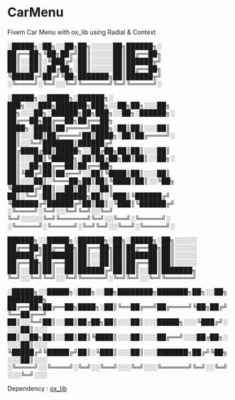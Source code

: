 # CarMenu
Fivem Car Menu with ox_lib using Radial &amp; Context


░█████╗░██╗░░██╗██╗░░░░░██╗██████╗░
██╔══██╗╚██╗██╔╝██║░░░░░██║██╔══██╗
██║░░██║░╚███╔╝░██║░░░░░██║██████╦╝
██║░░██║░██╔██╗░██║░░░░░██║██╔══██╗
╚█████╔╝██╔╝╚██╗███████╗██║██████╦╝
░╚════╝░╚═╝░░╚═╝╚══════╝╚═╝╚═════╝░

░█████╗░░█████╗░██████╗░  ███╗░░░███╗███████╗███╗░░██╗██╗░░░██╗  ██╗░░░██╗░██████╗██╗███╗░░██╗░██████╗░
██╔══██╗██╔══██╗██╔══██╗  ████╗░████║██╔════╝████╗░██║██║░░░██║  ██║░░░██║██╔════╝██║████╗░██║██╔════╝░
██║░░╚═╝███████║██████╔╝  ██╔████╔██║█████╗░░██╔██╗██║██║░░░██║  ██║░░░██║╚█████╗░██║██╔██╗██║██║░░██╗░
██║░░██╗██╔══██║██╔══██╗  ██║╚██╔╝██║██╔══╝░░██║╚████║██║░░░██║  ██║░░░██║░╚═══██╗██║██║╚████║██║░░╚██╗
╚█████╔╝██║░░██║██║░░██║  ██║░╚═╝░██║███████╗██║░╚███║╚██████╔╝  ╚██████╔╝██████╔╝██║██║░╚███║╚██████╔╝
░╚════╝░╚═╝░░╚═╝╚═╝░░╚═╝  ╚═╝░░░░░╚═╝╚══════╝╚═╝░░╚══╝░╚═════╝░  ░╚═════╝░╚═════╝░╚═╝╚═╝░░╚══╝░╚═════╝░

██████╗░░█████╗░██████╗░██╗░█████╗░██╗░░░░░  
██╔══██╗██╔══██╗██╔══██╗██║██╔══██╗██║░░░░░  
██████╔╝███████║██║░░██║██║███████║██║░░░░░  
██╔══██╗██╔══██║██║░░██║██║██╔══██║██║░░░░░  
██║░░██║██║░░██║██████╔╝██║██║░░██║███████╗  
╚═╝░░╚═╝╚═╝░░╚═╝╚═════╝░╚═╝╚═╝░░╚═╝╚══════╝  

░█████╗░░█████╗░███╗░░██╗████████╗███████╗██╗░░██╗████████╗
██╔══██╗██╔══██╗████╗░██║╚══██╔══╝██╔════╝╚██╗██╔╝╚══██╔══╝
██║░░╚═╝██║░░██║██╔██╗██║░░░██║░░░█████╗░░░╚███╔╝░░░░██║░░░
██║░░██╗██║░░██║██║╚████║░░░██║░░░██╔══╝░░░██╔██╗░░░░██║░░░
╚█████╔╝╚█████╔╝██║░╚███║░░░██║░░░███████╗██╔╝╚██╗░░░██║░░░
░╚════╝░░╚════╝░╚═╝░░╚══╝░░░╚═╝░░░╚══════╝╚═╝░░╚═╝░░░╚═╝░░░

Dependency : [ox_lib]([https://www.google.com](https://github.com/overextended/ox_lib)https://github.com/overextended/ox_lib)
